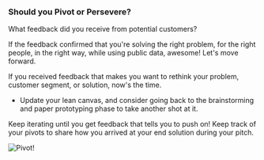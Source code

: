 ### Should you Pivot or Persevere?

What feedback did you receive from potential customers?

If the feedback confirmed that you're solving the right problem, for the right people, in the right way, while using public data, awesome! Let's move forward.

If you received feedback that makes you want to rethink your problem, customer segment, or solution, now's the time.

- Update your lean canvas, and consider going back to the brainstorming and paper prototyping phase to take another shot at it.

Keep iterating until you get feedback that tells you to push on! Keep track of your pivots to share how you arrived at your end solution during your pitch.

![Pivot!](https://media0.giphy.com/media/2OP9jbHFlFPW/200.gif)
